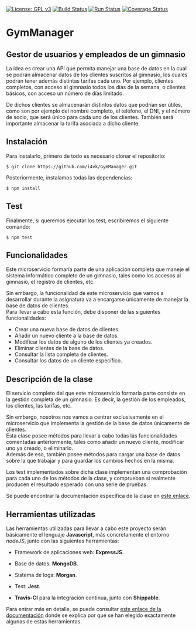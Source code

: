 [![License: GPL v3](https://img.shields.io/badge/License-GPLv3-blue.svg)](https://www.gnu.org/licenses/gpl-3.0) [![Build Status](https://travis-ci.org/i4vk/GymManager.svg?branch=master)](https://travis-ci.org/i4vk/GymManager) [![Run Status](https://api.shippable.com/projects/5d9ca4ed27d7a0000752c711/badge?branch=master)]() [![Coverage Status](https://coveralls.io/repos/github/i4vk/GymManager/badge.svg?branch=master)](https://coveralls.io/github/i4vk/GymManager?branch=master)

# GymManager

## Gestor de usuarios y empleados de un gimnasio

La idea es crear una API que permita manejar una base de datos en la cual se podrán almacenar datos de los clientes suscritos al gimnasio, los cuales podrán tener además distintas tarifas cada uno. Por ejemplo, clientes completos, con acceso al gimnasio todos los días de la semana, o clientes básicos, con acceso un número de días limitado.

De dichos clientes se almacenarán distintos datos que podrían ser útiles, como son por ejemplo del nombre completo, el teléfono, el DNI, y el número de socio, que será único para cada uno de los clientes. También será importante almacenar la tarifa asociada a dicho cliente.

## Instalación

Para instalarlo, primero de todo es necesario clonar el repositorio:

    $ git clone https://github.com/i4vk/GymManager.git

Posteriormente, instalamos todas las dependencias:

    $ npm install

## Test

Finalmente, si queremos ejecutar los test, escribiremos el siguiente comando:

    $ npm test

## Funcionalidades

Este microservicio formaría parte de una aplicación completa que maneje el sistema informático completo de un gimnasio, tales como los accesos al gimnasio, el registro de clientes, etc.

Sin embargo, la funcionalidad de este microservicio que vamos a desarrollar durante la asignatura va a encargarse únicamente de manejar la base de datos de clientes.  
Para llevar a cabo esta función, debe disponer de las siguientes funcionalidades:

  - Crear una nueva base de datos de clientes.
  - Añadir un nuevo cliente a la base de datos.
  - Modificar los datos de alguno de los clientes ya creados.
  - Eliminar clientes de la base de datos.
  - Consultar la lista completa de clientes.
  - Consultar los datos de un cliente específico.

## Descripción de la clase

El servicio completo del que este microservicio formaría parte consiste en la gestión completa de un gimnasio. Es decir, la gestión de los empleados, los clientes, las tarifas, etc.

Sin embargo, nosotros nos vamos a centrar exclusivamente en el microservicio que implementa la gestión de la base de datos únicamente de clientes.  
Esta clase posee métodos para llevar a cabo todas las funcionalidades comentadas anteriormente, tales como añadir un nuevo cliente, modificar uno ya creado, o eliminarlo.  
Además de eso, también posee métodos para cargar una base de datos sobre la que trabajar y para guardar los cambios hechos en la misma.

Los test implementados sobre dicha clase implementan una comprobación para cada uno de los métodos de la clase, y comprueban si realmente producen el resultado esperado con una serie de pruebas.

Se puede encontrar la documentación específica de la clase en [este enlace](https://i4vk.github.io/GymManager/GymManager.html).

## Herramientas utilizadas

Las herramientas utilizadas para llevar a cabo este proyecto serán básicamente el lenguaje **Javascript**, más concretamente el entorno *nodeJS*, junto con las siguientes herramientas:

  - Framework de aplicaciones web: **ExpressJS**.  

  - Base de datos: **MongoDB**.

  - Sistema de logs: **Morgan**.  

  - Test: **Jest**.  

  - **Travis-CI** para la integración continua, junto con **Shippable**.

  Para entrar más en detalle, se puede consultar [este enlace de la documentación](https://github.com/i4vk/GymManager/blob/master/docs/herramientas.md) donde se explica por qué se han elegido exactamente algunas de estas herramientas.
